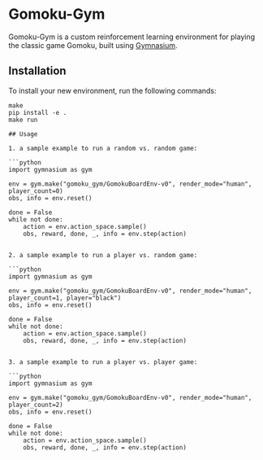 # Gomoku-Gym

Gomoku-Gym is a custom reinforcement learning environment for playing the classic game Gomoku, built using [Gymnasium](https://github.com/Farama-Foundation/Gymnasium).

## Installation

To install your new environment, run the following commands:

```shell
make
pip install -e .
make run

## Usage

1. a sample example to run a random vs. random game:

```python
import gymnasium as gym

env = gym.make("gomoku_gym/GomokuBoardEnv-v0", render_mode="human", player_count=0)
obs, info = env.reset()

done = False
while not done:
    action = env.action_space.sample()
    obs, reward, done, _, info = env.step(action)


2. a sample example to run a player vs. random game:

```python
import gymnasium as gym

env = gym.make("gomoku_gym/GomokuBoardEnv-v0", render_mode="human", player_count=1, player="black")
obs, info = env.reset()

done = False
while not done:
    action = env.action_space.sample()
    obs, reward, done, _, info = env.step(action)


3. a sample example to run a player vs. player game:

```python
import gymnasium as gym

env = gym.make("gomoku_gym/GomokuBoardEnv-v0", render_mode="human", player_count=2)
obs, info = env.reset()

done = False
while not done:
    action = env.action_space.sample()
    obs, reward, done, _, info = env.step(action)